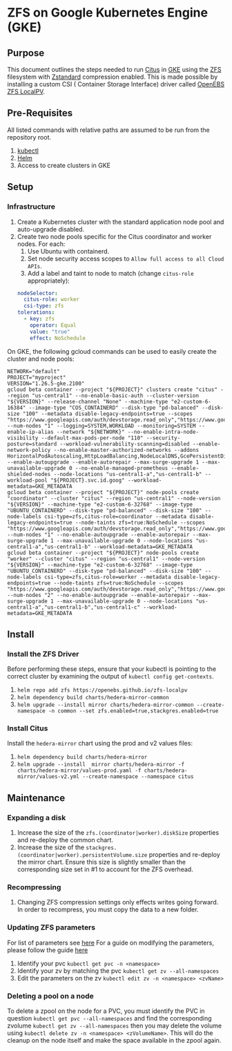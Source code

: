 # ZFS on Google Kubernetes Engine (GKE)

## Purpose

This document outlines the steps needed to run [Citus](https://www.citusdata.com/)
in [GKE](https://cloud.google.com/kubernetes-engine) using the [ZFS](https://en.wikipedia.org/wiki/ZFS) filesystem with
[Zstandard](https://github.com/facebook/zstd) compression enabled. This is made possible by installing a custom CSI (
Container Storage Interface) driver called [OpenEBS ZFS LocalPV](https://openebs.github.io/zfs-localpv/).

## Pre-Requisites

All listed commands with relative paths are assumed to be run from the repository root.

1. [kubectl](https://kubernetes.io/docs/reference/kubectl)
2. [Helm](https://helm.sh/)
3. Access to create clusters in GKE

## Setup

### Infrastructure

1. Create a Kubernetes cluster with the standard application node pool and auto-upgrade disabled.
2. Create two node pools specific for the Citus coordinator and worker nodes. For each:
   1. Use Ubuntu with containerd.
   2. Set node security access scopes to `Allow full access to all Cloud APIs`.
   3. Add a label and taint to node to match (change `citus-role` appropriately):
   ```yaml
   nodeSelector:
     citus-role: worker
     csi-type: zfs
   tolerations:
     - key: zfs
       operator: Equal
       value: "true"
       effect: NoSchedule
   ```

On GKE, the following gcloud commands can be used to easily create the cluster and node pools:

```shell
NETWORK="default"
PROJECT="myproject"
VERSION="1.26.5-gke.2100"
gcloud beta container --project "${PROJECT}" clusters create "citus" --region "us-central1" --no-enable-basic-auth --cluster-version "${VERSION}" --release-channel "None" --machine-type "e2-custom-6-16384" --image-type "COS_CONTAINERD" --disk-type "pd-balanced" --disk-size "100" --metadata disable-legacy-endpoints=true --scopes "https://www.googleapis.com/auth/devstorage.read_only","https://www.googleapis.com/auth/logging.write","https://www.googleapis.com/auth/monitoring","https://www.googleapis.com/auth/servicecontrol","https://www.googleapis.com/auth/service.management.readonly","https://www.googleapis.com/auth/trace.append" --num-nodes "1" --logging=SYSTEM,WORKLOAD --monitoring=SYSTEM --enable-ip-alias --network "${NETWORK}" --no-enable-intra-node-visibility --default-max-pods-per-node "110" --security-posture=standard --workload-vulnerability-scanning=disabled --enable-network-policy --no-enable-master-authorized-networks --addons HorizontalPodAutoscaling,HttpLoadBalancing,NodeLocalDNS,GcePersistentDiskCsiDriver --enable-autoupgrade --enable-autorepair --max-surge-upgrade 1 --max-unavailable-upgrade 0 --no-enable-managed-prometheus --enable-shielded-nodes --node-locations "us-central1-a","us-central1-b" --workload-pool "${PROJECT}.svc.id.goog" --workload-metadata=GKE_METADATA
gcloud beta container --project "${PROJECT}" node-pools create "coordinator" --cluster "citus" --region "us-central1" --node-version "${VERSION}" --machine-type "e2-custom-6-32768" --image-type "UBUNTU_CONTAINERD" --disk-type "pd-balanced" --disk-size "100" --node-labels csi-type=zfs,citus-role=coordinator --metadata disable-legacy-endpoints=true --node-taints zfs=true:NoSchedule --scopes "https://www.googleapis.com/auth/devstorage.read_only","https://www.googleapis.com/auth/logging.write","https://www.googleapis.com/auth/monitoring","https://www.googleapis.com/auth/servicecontrol","https://www.googleapis.com/auth/service.management.readonly","https://www.googleapis.com/auth/trace.append" --num-nodes "1" --no-enable-autoupgrade --enable-autorepair --max-surge-upgrade 1 --max-unavailable-upgrade 0 --node-locations "us-central1-a","us-central1-b" --workload-metadata=GKE_METADATA
gcloud beta container --project "${PROJECT}" node-pools create "worker" --cluster "citus" --region "us-central1" --node-version "${VERSION}" --machine-type "e2-custom-6-32768" --image-type "UBUNTU_CONTAINERD" --disk-type "pd-balanced" --disk-size "100" --node-labels csi-type=zfs,citus-role=worker --metadata disable-legacy-endpoints=true --node-taints zfs=true:NoSchedule --scopes "https://www.googleapis.com/auth/devstorage.read_only","https://www.googleapis.com/auth/logging.write","https://www.googleapis.com/auth/monitoring","https://www.googleapis.com/auth/servicecontrol","https://www.googleapis.com/auth/service.management.readonly","https://www.googleapis.com/auth/trace.append" --num-nodes "2" --no-enable-autoupgrade --enable-autorepair --max-surge-upgrade 1 --max-unavailable-upgrade 0 --node-locations "us-central1-a","us-central1-b","us-central1-c" --workload-metadata=GKE_METADATA
```

## Install

### Install the ZFS Driver

Before performing these steps, ensure that your kubectl is pointing to the correct cluster by examining the output of
`kubectl config get-contexts`.

1. `helm repo add zfs https://openebs.github.io/zfs-localpv`
2. `helm dependency build charts/hedera-mirror-common`
3. `helm upgrade --install mirror charts/hedera-mirror-common --create-namespace -n common --set zfs.enabled=true,stackgres.enabled=true`

### Install Citus

Install the `hedera-mirror` chart using the prod and v2 values files:

1. `helm dependency build charts/hedera-mirror`
2. `helm upgrade --install  mirror charts/hedera-mirror -f charts/hedera-mirror/values-prod.yaml -f charts/hedera-mirror/values-v2.yml --create-namespace --namespace citus`

## Maintenance

### Expanding a disk

1. Increase the size of the `zfs.(coordinator|worker).diskSize` properties and re-deploy the common chart.
2. Increase the size of the `stackgres.(coordinator|worker).persistentVolume.size` properties and re-deploy the mirror
   chart. Ensure this size is slightly smaller than the corresponding size set in #1 to account for the ZFS overhead.

### Recompressing

1. Changing ZFS compression settings only effects writes going forward. In order to recompress, you must copy the data
   to a new folder.

### Updating ZFS parameters

For list of parameters see [here](https://github.com/openebs/zfs-localpv/blob/develop/docs/storageclasses.md)
For a guide on modifying the parameters, please follow the
guide [here](https://github.com/openebs/zfs-localpv#4-zfs-property-change)

1. Identify your pvc `kubectl get pvc -n <namespace>`
2. Identify your zv by matching the pvc `kubectl get zv --all-namespaces`
3. Edit the parameters on the zv `kubectl edit zv -n <namespace> <zvName>`

### Deleting a pool on a node

To delete a zpool on the node for a PVC, you must identify the PVC in question `kubectl get pvc --all-namespaces` and
find the corresponding zvolume `kubectl get zv --all-namespaces` then you may delete the volume
using `kubectl delete zv -n <namespace> <zVolumeName>`. This will do the cleanup on the node itself and make the space
available in the zpool again.
